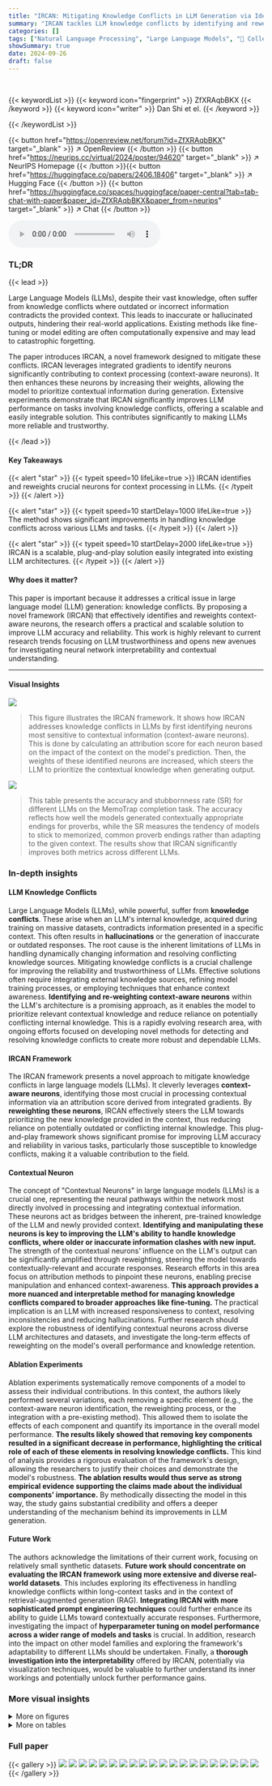 ```yaml
---
title: "IRCAN: Mitigating Knowledge Conflicts in LLM Generation via Identifying and Reweighting Context-Aware Neurons"
summary: "IRCAN tackles LLM knowledge conflicts by identifying and reweighting context-aware neurons, significantly improving context-sensitive outputs."
categories: []
tags: ["Natural Language Processing", "Large Language Models", "🏢 College of Intelligence and Computing, Tianjin University",]
showSummary: true
date: 2024-09-26
draft: false
---
```


<br>

{{< keywordList >}}
{{< keyword icon="fingerprint" >}} ZfXRAqbBKX {{< /keyword >}}
{{< keyword icon="writer" >}} Dan Shi et el. {{< /keyword >}}
 
{{< /keywordList >}}

{{< button href="https://openreview.net/forum?id=ZfXRAqbBKX" target="_blank" >}}
↗ OpenReview
{{< /button >}}
{{< button href="https://neurips.cc/virtual/2024/poster/94620" target="_blank" >}}
↗ NeurIPS Homepage
{{< /button >}}{{< button href="https://huggingface.co/papers/2406.18406" target="_blank" >}}
↗ Hugging Face
{{< /button >}}
{{< button href="https://huggingface.co/spaces/huggingface/paper-central?tab=tab-chat-with-paper&paper_id=ZfXRAqbBKX&paper_from=neurips" target="_blank" >}}
↗ Chat
{{< /button >}}



<audio controls>
    <source src="https://ai-paper-reviewer.com/ZfXRAqbBKX/podcast.wav" type="audio/wav">
    Your browser does not support the audio element.
</audio>


### TL;DR


{{< lead >}}

Large Language Models (LLMs), despite their vast knowledge, often suffer from knowledge conflicts where outdated or incorrect information contradicts the provided context.  This leads to inaccurate or hallucinated outputs, hindering their real-world applications.  Existing methods like fine-tuning or model editing are often computationally expensive and may lead to catastrophic forgetting.

The paper introduces IRCAN, a novel framework designed to mitigate these conflicts. IRCAN leverages integrated gradients to identify neurons significantly contributing to context processing (context-aware neurons). It then enhances these neurons by increasing their weights, allowing the model to prioritize contextual information during generation.  Extensive experiments demonstrate that IRCAN significantly improves LLM performance on tasks involving knowledge conflicts, offering a scalable and easily integrable solution.  This contributes significantly to making LLMs more reliable and trustworthy.

{{< /lead >}}


#### Key Takeaways

{{< alert "star" >}}
{{< typeit speed=10 lifeLike=true >}} IRCAN identifies and reweights crucial neurons for context processing in LLMs. {{< /typeit >}}
{{< /alert >}}

{{< alert "star" >}}
{{< typeit speed=10 startDelay=1000 lifeLike=true >}} The method shows significant improvements in handling knowledge conflicts across various LLMs and tasks. {{< /typeit >}}
{{< /alert >}}

{{< alert "star" >}}
{{< typeit speed=10 startDelay=2000 lifeLike=true >}} IRCAN is a scalable, plug-and-play solution easily integrated into existing LLM architectures. {{< /typeit >}}
{{< /alert >}}

#### Why does it matter?
This paper is important because it addresses a critical issue in large language model (LLM) generation: knowledge conflicts.  By proposing a novel framework (IRCAN) that effectively identifies and reweights context-aware neurons, the research offers a practical and scalable solution to improve LLM accuracy and reliability.  This work is highly relevant to current research trends focusing on LLM trustworthiness and opens new avenues for investigating neural network interpretability and contextual understanding.

------
#### Visual Insights



![](https://ai-paper-reviewer.com/ZfXRAqbBKX/figures_2_1.jpg)

> This figure illustrates the IRCAN framework.  It shows how IRCAN addresses knowledge conflicts in LLMs by first identifying neurons most sensitive to contextual information (context-aware neurons).  This is done by calculating an attribution score for each neuron based on the impact of the context on the model's prediction.  Then, the weights of these identified neurons are increased, which steers the LLM to prioritize the contextual knowledge when generating output.





![](https://ai-paper-reviewer.com/ZfXRAqbBKX/tables_5_1.jpg)

> This table presents the accuracy and stubbornness rate (SR) for different LLMs on the MemoTrap completion task.  The accuracy reflects how well the models generated contextually appropriate endings for proverbs, while the SR measures the tendency of models to stick to memorized, common proverb endings rather than adapting to the given context. The results show that IRCAN significantly improves both metrics across different LLMs.





### In-depth insights


#### LLM Knowledge Conflicts
Large Language Models (LLMs), while powerful, suffer from **knowledge conflicts**.  These arise when an LLM's internal knowledge, acquired during training on massive datasets, contradicts information presented in a specific context.  This often results in **hallucinations** or the generation of inaccurate or outdated responses. The root cause is the inherent limitations of LLMs in handling dynamically changing information and resolving conflicting knowledge sources. Mitigating knowledge conflicts is a crucial challenge for improving the reliability and trustworthiness of LLMs.  Effective solutions often require integrating external knowledge sources, refining model training processes, or employing techniques that enhance context awareness.  **Identifying and re-weighting context-aware neurons** within the LLM's architecture is a promising approach, as it enables the model to prioritize relevant contextual knowledge and reduce reliance on potentially conflicting internal knowledge.  This is a rapidly evolving research area, with ongoing efforts focused on developing novel methods for detecting and resolving knowledge conflicts to create more robust and dependable LLMs.

#### IRCAN Framework
The IRCAN framework presents a novel approach to mitigate knowledge conflicts in large language models (LLMs).  It cleverly leverages **context-aware neurons**, identifying those most crucial in processing contextual information via an attribution score derived from integrated gradients. By **reweighting these neurons**, IRCAN effectively steers the LLM towards prioritizing the new knowledge provided in the context, thus reducing reliance on potentially outdated or conflicting internal knowledge.  This plug-and-play framework shows significant promise for improving LLM accuracy and reliability in various tasks, particularly those susceptible to knowledge conflicts, making it a valuable contribution to the field.

#### Contextual Neuron
The concept of "Contextual Neurons" in large language models (LLMs) is a crucial one, representing the neural pathways within the network most directly involved in processing and integrating contextual information.  These neurons act as bridges between the inherent, pre-trained knowledge of the LLM and newly provided context. **Identifying and manipulating these neurons is key to improving the LLM's ability to handle knowledge conflicts, where older or inaccurate information clashes with new input.**  The strength of the contextual neurons' influence on the LLM's output can be significantly amplified through reweighting, steering the model towards contextually-relevant and accurate responses. Research efforts in this area focus on attribution methods to pinpoint these neurons, enabling precise manipulation and enhanced context-awareness. **This approach provides a more nuanced and interpretable method for managing knowledge conflicts compared to broader approaches like fine-tuning.**  The practical implication is an LLM with increased responsiveness to context, resolving inconsistencies and reducing hallucinations. Further research should explore the robustness of identifying contextual neurons across diverse LLM architectures and datasets, and investigate the long-term effects of reweighting on the model's overall performance and knowledge retention.

#### Ablation Experiments
Ablation experiments systematically remove components of a model to assess their individual contributions.  In this context, the authors likely performed several variations, each removing a specific element (e.g., the context-aware neuron identification, the reweighting process, or the integration with a pre-existing method). This allowed them to isolate the effects of each component and quantify its importance in the overall model performance.  **The results likely showed that removing key components resulted in a significant decrease in performance, highlighting the critical role of each of these elements in resolving knowledge conflicts.**  This kind of analysis provides a rigorous evaluation of the framework's design, allowing the researchers to justify their choices and demonstrate the model's robustness.  **The ablation results would thus serve as strong empirical evidence supporting the claims made about the individual components' importance.** By methodically dissecting the model in this way, the study gains substantial credibility and offers a deeper understanding of the mechanism behind its improvements in LLM generation.

#### Future Work
The authors acknowledge the limitations of their current work, focusing on relatively small synthetic datasets.  **Future work should concentrate on evaluating the IRCAN framework using more extensive and diverse real-world datasets**.  This includes exploring its effectiveness in handling knowledge conflicts within long-context tasks and in the context of retrieval-augmented generation (RAG).  **Integrating IRCAN with more sophisticated prompt engineering techniques** could further enhance its ability to guide LLMs toward contextually accurate responses.  Furthermore, investigating the impact of  **hyperparameter tuning on model performance across a wider range of models and tasks** is crucial.  In addition, research into the impact on other model families and exploring the framework's adaptability to different LLMs should be undertaken.   Finally, a **thorough investigation into the interpretability** offered by IRCAN, potentially via visualization techniques, would be valuable to further understand its inner workings and potentially unlock further performance gains.


### More visual insights

<details>
<summary>More on figures
</summary>


![](https://ai-paper-reviewer.com/ZfXRAqbBKX/figures_6_1.jpg)

> This figure presents the results of ablation studies conducted to evaluate the impact of context-aware neurons on model accuracy.  Three variants are compared against the original IRCAN method: ErCAN (erasing context-aware neurons), ERN (enhancing random neurons), and ErRN (erasing random neurons). The bar charts show the accuracy achieved by each method on three different datasets (MemoTrap, COSE, and E-CARE) across several language models (Gemma-2B, Amber-7B, LLaMA-2-7B, LLaMA-3-8B, LLaMA-2-13B, and their chat/instruct versions). The results demonstrate the importance of context-aware neurons for improving model performance in handling knowledge conflicts.


![](https://ai-paper-reviewer.com/ZfXRAqbBKX/figures_7_1.jpg)

> This figure shows the relationship between the enhancement strength (β) and the accuracy of the LLaMA-2-7B model on the MemoTrap dataset.  The number of enhanced neurons (h) is held constant at 14.  The graph illustrates that as β increases, accuracy initially improves, reaches a peak, and then declines. This indicates an optimal enhancement strength exists, beyond which increasing β negatively impacts performance.


![](https://ai-paper-reviewer.com/ZfXRAqbBKX/figures_7_2.jpg)

> This figure shows the relationship between the number of enhanced neurons and the model's accuracy.  The x-axis represents the number of enhanced neurons (h), and the y-axis represents the accuracy.  The plot shows that accuracy initially increases as the number of enhanced neurons increases, reaching a peak at around h=14. Beyond that point, accuracy starts to decrease slightly.


![](https://ai-paper-reviewer.com/ZfXRAqbBKX/figures_8_1.jpg)

> This figure shows the distribution of context-aware neurons across different layers for four different LLMs: Gemma-2B, LLaMA-2-7B, LLaMA-2-13B, and LLaMA-3-8B.  Each sub-figure represents a specific LLM and displays a histogram showing the percentage of context-aware neurons found in each layer of the model. The x-axis shows the layer number, and the y-axis shows the percentage of context-aware neurons. This visualization helps to understand where in the model these context-aware neurons are most concentrated.


![](https://ai-paper-reviewer.com/ZfXRAqbBKX/figures_8_2.jpg)

> This figure shows the distribution of context-aware neurons across different layers of various LLMs (Gemma-2B, LLaMA-2-7B, LLaMA-2-13B, and LLaMA-3-8B).  The x-axis represents the layer number, and the y-axis shows the percentage of context-aware neurons in each layer.  The distribution varies across different models, indicating the diverse ways each model processes contextual information.


![](https://ai-paper-reviewer.com/ZfXRAqbBKX/figures_16_1.jpg)

> This figure illustrates the IRCAN framework's three phases: context-aware attribution, neuron identification, and neuron reweighting. It shows how IRCAN addresses knowledge conflicts by identifying and strengthening neurons crucial for processing contextual information, thus aligning LLM outputs with the provided context.


![](https://ai-paper-reviewer.com/ZfXRAqbBKX/figures_16_2.jpg)

> This figure illustrates the IRCAN framework.  It shows how IRCAN addresses knowledge conflicts in LLMs by first calculating an attribution score for each neuron to determine its contribution to context processing.  Neurons with high scores are identified as 'context-aware neurons.' Finally, these context-aware neurons are reweighted to prioritize the contextual knowledge over the LLM's inherent knowledge, resulting in more contextually faithful generation.


![](https://ai-paper-reviewer.com/ZfXRAqbBKX/figures_17_1.jpg)

> This figure illustrates the IRCAN framework.  It shows how IRCAN addresses knowledge conflicts in LLMs by first calculating attribution scores for each neuron to determine its contribution to processing contextual information.  Neurons with high scores (context-aware neurons) are then identified and reweighted, enabling the model to prioritize contextual knowledge during generation and improve its accuracy and faithfulness to the input context.


![](https://ai-paper-reviewer.com/ZfXRAqbBKX/figures_17_2.jpg)

> This figure illustrates the IRCAN framework's three main steps: calculating the attribution score for each neuron to quantify its contribution to context processing; identifying context-aware neurons by selecting those with the highest scores; and reweighting the identified neurons to increase the model's reliance on contextual knowledge during generation.


![](https://ai-paper-reviewer.com/ZfXRAqbBKX/figures_18_1.jpg)

> This figure shows the relationship between the model's accuracy and the enhancement strength (β) when varying the number of enhanced neurons (h). Each subplot represents a different number of enhanced neurons (h), ranging from 10 to 15. The x-axis represents the enhancement strength (β), and the y-axis represents the accuracy. The figure demonstrates that accuracy generally improves with increasing β until reaching a peak after which accuracy starts to decline, indicating that there is an optimal enhancement strength for each number of enhanced neurons.


![](https://ai-paper-reviewer.com/ZfXRAqbBKX/figures_18_2.jpg)

> This figure illustrates the IRCAN framework.  It shows how IRCAN addresses knowledge conflicts in LLMs by first calculating an attribution score for each neuron to determine its contribution to processing contextual information. Neurons with high scores (context-aware neurons) are then identified and reweighted to prioritize contextual knowledge during generation, thereby improving the model's accuracy and alignment with the provided context.


![](https://ai-paper-reviewer.com/ZfXRAqbBKX/figures_19_1.jpg)

> This bar chart displays the percentage overlap of context-aware neurons identified by IRCAN using different prompts for two LLMs: Gemma-2B-it and LLaMA-3-8B-Instruct.  It demonstrates the robustness of IRCAN in identifying consistent context-aware neurons across various prompts, highlighting its reliability in identifying critical neurons regardless of the specific input.


</details>




<details>
<summary>More on tables
</summary>


![](https://ai-paper-reviewer.com/ZfXRAqbBKX/tables_5_2.jpg)
> This table presents the results of the multiple-choice task using the COSE_KRE and ECARE_KRE datasets.  It compares the accuracy (ACC) and stubbornness rate (SR) of several different LLMs (large language models), including baselines (Original, prompt engineering methods, ITI), CAD, IRCAN, and IRCAN combined with CAD.  The results show the performance improvement of the proposed method (IRCAN) in handling knowledge conflicts in the context of multiple-choice questions.

![](https://ai-paper-reviewer.com/ZfXRAqbBKX/tables_9_1.jpg)
> This table presents the results of evaluating various LLMs on six widely-used benchmarks: ARC, HellaSwag, MMLU, TruthfulQA, Winogrande, and GSM8K.  The table compares the performance of the original LLMs against those enhanced by IRCAN.  It shows the accuracy scores for each model on each benchmark, giving an overall sense of the models' general abilities and how IRCAN impacts them.

![](https://ai-paper-reviewer.com/ZfXRAqbBKX/tables_16_1.jpg)
> This table presents the results of the completion task using the MemoTrap dataset.  It shows the accuracy and stubbornness rate for several LLMs (Gemma-2B, LLaMA-2-7B, Amber (7B), LLaMA-3-8B, LLaMA-2-13B) under different conditions: Original, ITI (Probe Weight Direction), ITI (Mass Mean Shift), CAD, IRCAN, and IRCAN-CAD.  The best performing method for each LLM is highlighted in bold, and the second best is underlined.  Accuracy measures the percentage of correctly generated words, while the stubbornness rate shows how often the model uses memorized knowledge instead of contextual knowledge.

![](https://ai-paper-reviewer.com/ZfXRAqbBKX/tables_17_1.jpg)
> This table presents the results of the completion task experiments conducted on the MemoTrap dataset.  The task involved generating a continuation to a well-known proverb in a way that deviated from the standard ending.  The table shows the accuracy and stubbornness rate (SR) for several large language models (LLMs) using various methods.  Accuracy represents the percentage of correctly generated words, while SR indicates the tendency of the LLM to stick to its pre-trained knowledge instead of incorporating contextual information provided in the prompt. The best performing model for each LLM is highlighted in bold, with the second-best underlined.

![](https://ai-paper-reviewer.com/ZfXRAqbBKX/tables_20_1.jpg)
> This table presents the results of the completion task experiments performed on the MemoTrap dataset.  The accuracy and stubbornness rate are measured for various LLMs (Gemma-2B, LLaMA-2-7B, Amber (7B), LLaMA-3-8B, LLaMA-2-13B) using different methods: Original, ITI (Probe Weight Direction and Mass Mean Shift), CAD, IRCAN and IRCAN-CAD. The best performing method for each LLM is highlighted in bold, while the second best is underlined.

</details>




### Full paper

{{< gallery >}}
<img src="https://ai-paper-reviewer.com/ZfXRAqbBKX/1.png" class="grid-w50 md:grid-w33 xl:grid-w25" />
<img src="https://ai-paper-reviewer.com/ZfXRAqbBKX/2.png" class="grid-w50 md:grid-w33 xl:grid-w25" />
<img src="https://ai-paper-reviewer.com/ZfXRAqbBKX/3.png" class="grid-w50 md:grid-w33 xl:grid-w25" />
<img src="https://ai-paper-reviewer.com/ZfXRAqbBKX/4.png" class="grid-w50 md:grid-w33 xl:grid-w25" />
<img src="https://ai-paper-reviewer.com/ZfXRAqbBKX/5.png" class="grid-w50 md:grid-w33 xl:grid-w25" />
<img src="https://ai-paper-reviewer.com/ZfXRAqbBKX/6.png" class="grid-w50 md:grid-w33 xl:grid-w25" />
<img src="https://ai-paper-reviewer.com/ZfXRAqbBKX/7.png" class="grid-w50 md:grid-w33 xl:grid-w25" />
<img src="https://ai-paper-reviewer.com/ZfXRAqbBKX/8.png" class="grid-w50 md:grid-w33 xl:grid-w25" />
<img src="https://ai-paper-reviewer.com/ZfXRAqbBKX/9.png" class="grid-w50 md:grid-w33 xl:grid-w25" />
<img src="https://ai-paper-reviewer.com/ZfXRAqbBKX/10.png" class="grid-w50 md:grid-w33 xl:grid-w25" />
<img src="https://ai-paper-reviewer.com/ZfXRAqbBKX/11.png" class="grid-w50 md:grid-w33 xl:grid-w25" />
<img src="https://ai-paper-reviewer.com/ZfXRAqbBKX/12.png" class="grid-w50 md:grid-w33 xl:grid-w25" />
<img src="https://ai-paper-reviewer.com/ZfXRAqbBKX/13.png" class="grid-w50 md:grid-w33 xl:grid-w25" />
<img src="https://ai-paper-reviewer.com/ZfXRAqbBKX/14.png" class="grid-w50 md:grid-w33 xl:grid-w25" />
<img src="https://ai-paper-reviewer.com/ZfXRAqbBKX/15.png" class="grid-w50 md:grid-w33 xl:grid-w25" />
<img src="https://ai-paper-reviewer.com/ZfXRAqbBKX/16.png" class="grid-w50 md:grid-w33 xl:grid-w25" />
<img src="https://ai-paper-reviewer.com/ZfXRAqbBKX/17.png" class="grid-w50 md:grid-w33 xl:grid-w25" />
<img src="https://ai-paper-reviewer.com/ZfXRAqbBKX/18.png" class="grid-w50 md:grid-w33 xl:grid-w25" />
<img src="https://ai-paper-reviewer.com/ZfXRAqbBKX/19.png" class="grid-w50 md:grid-w33 xl:grid-w25" />
<img src="https://ai-paper-reviewer.com/ZfXRAqbBKX/20.png" class="grid-w50 md:grid-w33 xl:grid-w25" />
{{< /gallery >}}